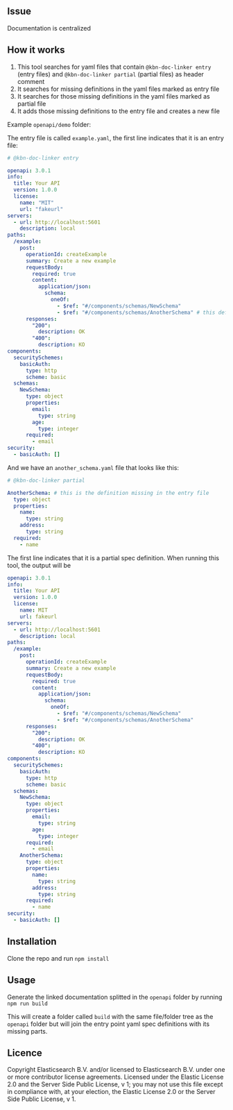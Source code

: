 ## Issue

Documentation is centralized

## How it works

1. This tool searches for yaml files that contain `@kbn-doc-linker entry` (entry files) and `@kbn-doc-linker partial` (partial files) as header comment
2. It searches for missing definitions in the yaml files marked as entry file
3. It searches for those missing definitions in the yaml files marked as partial file
4. It adds those missing definitions to the entry file and creates a new file

Example `openapi/demo` folder:

The entry file is called `example.yaml`, the first line indicates that it is an entry file:

```yaml
# @kbn-doc-linker entry

openapi: 3.0.1
info:
  title: Your API
  version: 1.0.0
  license:
    name: "MIT"
    url: "fakeurl"
servers:
  - url: http://localhost:5601
    description: local
paths:
  /example:
    post:
      operationId: createExample
      summary: Create a new example
      requestBody:
        required: true
        content:
          application/json:
            schema:
              oneOf:
                - $ref: "#/components/schemas/NewSchema"
                - $ref: "#/components/schemas/AnotherSchema" # this definition is missing in this file
      responses:
        "200":
          description: OK
        "400":
          description: KO
components:
  securitySchemes:
    basicAuth:
      type: http
      scheme: basic
  schemas:
    NewSchema:
      type: object
      properties:
        email:
          type: string
        age:
          type: integer
      required:
        - email
security:
  - basicAuth: []
```

And we have an `another_schema.yaml` file that looks like this:

```yaml
# @kbn-doc-linker partial

AnotherSchema: # this is the definition missing in the entry file
  type: object
  properties:
    name:
      type: string
    address:
      type: string
  required:
    - name
```

The first line indicates that it is a partial spec definition. When running this tool, the output will be

```yaml
openapi: 3.0.1
info:
  title: Your API
  version: 1.0.0
  license:
    name: MIT
    url: fakeurl
servers:
  - url: http://localhost:5601
    description: local
paths:
  /example:
    post:
      operationId: createExample
      summary: Create a new example
      requestBody:
        required: true
        content:
          application/json:
            schema:
              oneOf:
                - $ref: "#/components/schemas/NewSchema"
                - $ref: "#/components/schemas/AnotherSchema"
      responses:
        "200":
          description: OK
        "400":
          description: KO
components:
  securitySchemes:
    basicAuth:
      type: http
      scheme: basic
  schemas:
    NewSchema:
      type: object
      properties:
        email:
          type: string
        age:
          type: integer
      required:
        - email
    AnotherSchema:
      type: object
      properties:
        name:
          type: string
        address:
          type: string
      required:
        - name
security:
  - basicAuth: []
```

## Installation

Clone the repo and run `npm install`

## Usage

Generate the linked documentation splitted in the `openapi` folder by running `npm run build`

This will create a folder called `build` with the same file/folder tree as the `openapi` folder but will join the entry point yaml spec definitions with its missing parts.

## Licence

Copyright Elasticsearch B.V. and/or licensed to Elasticsearch B.V. under one or more contributor license agreements. Licensed under the Elastic License 2.0 and the Server Side Public License, v 1; you may not use this file except in compliance with, at your election, the Elastic License 2.0 or the Server Side Public License, v 1.
